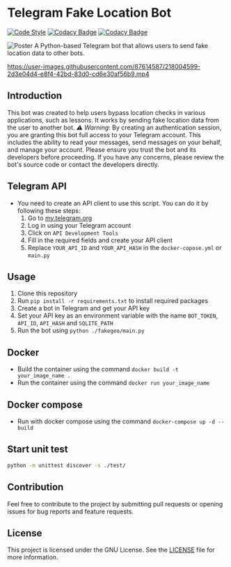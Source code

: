 # Telegram Fake Location Bot

[![Code Style](https://img.shields.io/badge/code%20style-black-black)](https://github.com/michael2to3/fakegeo-polychessbot)
[![Codacy Badge](https://app.codacy.com/project/badge/Grade/b5916201dffd4ffeb04e52fd30172812)](https://app.codacy.com/gh/michael2to3/fakegeo-polychessbot/dashboard?utm_source=gh&utm_medium=referral&utm_content=&utm_campaign=Badge_grade)
[![Codacy Badge](https://app.codacy.com/project/badge/Coverage/b5916201dffd4ffeb04e52fd30172812)](https://app.codacy.com/gh/michael2to3/fakegeo-polychessbot/dashboard?utm_source=gh&utm_medium=referral&utm_content=&utm_campaign=Badge_coverage)

![Poster](https://github.com/michael2to3/fakegeo-polychessbot/blob/main/.readme/poster.png)
A Python-based Telegram bot that allows users to send fake location data to other bots.

https://user-images.githubusercontent.com/87614587/218004599-2d3e04d4-e8f4-42bd-83d0-cd6e30af56b9.mp4

## Introduction
This bot was created to help users bypass location checks in various applications, such as lessons. It works by sending fake location data from the user to another bot.
*⚠️ Warning*: By creating an authentication session, you are granting this bot full access to your Telegram account. This includes the ability to read your messages, send messages on your behalf, and manage your account. Please ensure you trust the bot and its developers before proceeding. If you have any concerns, please review the bot's source code or contact the developers directly.

## Telegram API
- You need to create an API client to use this script. You can do it by following these steps:
  1. Go to [my.telegram.org](https://my.telegram.org/)
  2. Log in using your Telegram account
  3. Click on `API Development Tools`
  4. Fill in the required fields and create your API client
  5. Replace `YOUR_API_ID` and `YOUR_API_HASH` in the `docker-copose.yml` or `main.py`

## Usage
1. Clone this repository
2. Run `pip install -r requirements.txt` to install required packages
3. Create a bot in Telegram and get your API key
4. Set your API key as an environment variable with the name `BOT_TOKEN`, `API_ID`, `API_HASH` and `SQLITE_PATH`
5. Run the bot using `python ./fakegeo/main.py`

## Docker
- Build the container using the command `docker build -t your_image_name .`
- Run the container using the command `docker run your_image_name`

## Docker compose
- Run with docker compose using the command `docker-compose up -d --build`

## Start unit test

```bash
python -m unittest discover -s ./test/
```

## Contribution
Feel free to contribute to the project by submitting pull requests or opening issues for bug reports and feature requests.

## License
This project is licensed under the GNU License. See the [LICENSE](https://github.com/michael2to3/fakegeo-polychessbot/blob/main/.readme/LICENSE) file for more information.

